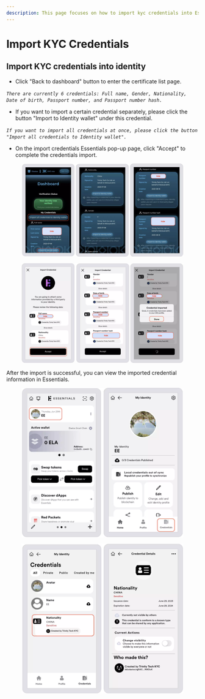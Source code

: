 ```yaml
---
description: This page focuses on how to import kyc credentials into Essentials
---
```


# Import KYC Credentials

## Import KYC credentials into identity

* Click "Back to dashboard" button to enter the certificate list page.

&#x20;     _`There are currently 6 credentials: Full name, Gender, Nationality, Date of birth, Passport number, and Passport number hash.`_

* If you want to import a certain credential separately, please click the button "Import to Identity wallet" under this credential.

&#x20;    _`If you want to import all credentials at once, please click the button "Import all credentials to Identity wallet".`_

* On the import credentials Essentials pop-up page, click "Accept" to complete the credentials import.

<figure><img src="../.gitbook/assets/截屏2023-08-22 18.30.28.png" alt=""><figcaption></figcaption></figure>

<figure><img src="../.gitbook/assets/截屏2023-08-22 18.31.25.png" alt=""><figcaption></figcaption></figure>

After the import is successful, you can view the imported credential information in Essentials.

<figure><img src="../.gitbook/assets/截屏2023-08-22 18.32.33.png" alt="" width="563"><figcaption></figcaption></figure>

<figure><img src="../.gitbook/assets/截屏2023-08-22 18.32.56.png" alt="" width="563"><figcaption></figcaption></figure>
